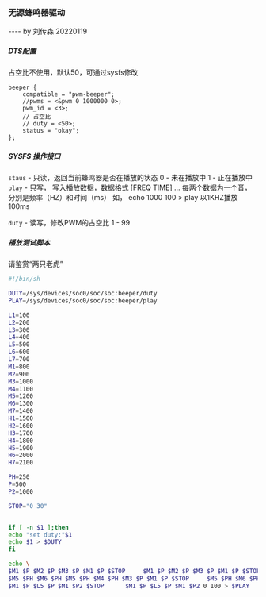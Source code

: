 
### 无源蜂鸣器驱动

---- by 刘传森 20220119

##### DTS配置

 占空比不使用，默认50，可通过sysfs修改

```dts
beeper {
    compatible = "pwm-beeper";
    //pwms = <&pwm 0 1000000 0>;            
    pwm_id = <3>;
    // 占空比
    // duty = <50>;
    status = "okay";
};

```

##### SYSFS 操作接口

`staus` - 只读，返回当前蜂鸣器是否在播放的状态
  0 - 未在播放中
  1 - 正在播放中
`play` - 只写， 写入播放数据，数据格式 [FREQ TIME] ...
  每两个数据为一个音，分别是频率（HZ）和时间（ms）
  如， echo 1000 100 > play 以1KHZ播放100ms

`duty` - 读写，修改PWM的占空比
  1 - 99

##### 播放测试脚本

请鉴赏“两只老虎”

```sh
#!/bin/sh

DUTY=/sys/devices/soc0/soc/soc:beeper/duty
PLAY=/sys/devices/soc0/soc/soc:beeper/play

L1=100
L2=200
L3=300
L4=400
L5=500
L6=600
L7=700
M1=800
M2=900
M3=1000
M4=1100
M5=1200
M6=1300
M7=1400
H1=1500
H2=1600
H3=1700
H4=1800
H5=1900
H6=2000
H7=2100

PH=250
P=500
P2=1000

STOP="0 30"


if [ -n $1 ];then 
echo "set duty:"$1
echo $1 > $DUTY
fi 

echo \
$M1 $P $M2 $P $M3 $P $M1 $P $STOP     $M1 $P $M2 $P $M3 $P $M1 $P $STOP     $M3 $P $M4 $P $M5 $P2 $STOP     $M3 $P $M4 $P $M5 $P2 $STOP \
$M5 $PH $M6 $PH $M5 $PH $M4 $PH $M3 $P $M1 $P $STOP     $M5 $PH $M6 $PH $M5 $PH $M4 $PH $M3 $P $M1 $P $STOP  \
$M1 $P $L5 $P $M1 $P2 $STOP      $M1 $P $L5 $P $M1 $P2 0 100 > $PLAY

```
